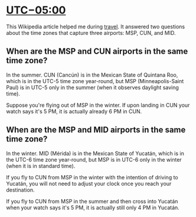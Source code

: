 # [UTC−05:00](https://en.m.wikipedia.org/wiki/UTC%E2%88%9205:00)

This Wikipedia article helped me during [travel](../../../2025/10/18/travel.md). It answered two questions about the time zones that capture three airports: MSP, CUN, and MID.

## When are the MSP and CUN airports in the same time zone? 

In the summer. CUN (Cancún) is in the Mexican State of Quintana Roo, which is in the UTC-5 time zone year-round, but MSP (Minneapolis-Saint Paul) is in UTC-5 only in the summer (when it observes daylight saving time).

Suppose you're flying out of MSP in the winter. If upon landing in CUN your watch says it's 5 PM, it is actually already 6 PM in CUN.

## When are the MSP and MID airports in the same time zone?

In the winter. MID (Mérida) is in the Mexican State of Yucatán, which is in the UTC-6 time zone year-round, but MSP is in UTC-6 only in the winter (when it is in standard time).

If you fly to CUN from MSP in the winter with the intention of driving to Yucatán, you will not need to adjust your clock once you reach your destination.

If you fly to CUN from MSP in the summer and then cross into Yucatán when your watch says it's 5 PM, it is actually still only 4 PM in Yucatán.
